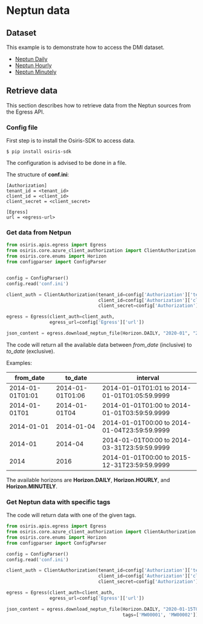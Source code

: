 # Neptun data

## Dataset
This example is to demonstrate how to access the DMI dataset.

- [Neptun Daily](https://dataplatform.energinet.dk/detail/5466d7cc-77cb-4cd1-1155-08d925bcbaf2)
- [Neptun Hourly](https://dataplatform.energinet.dk/detail/0d80b6fc-fcfb-4848-1153-08d925bcbaf2)
- [Neptun Minutely](https://dataplatform.energinet.dk/detail/49408b8e-54fd-4d78-115d-08d925bcbaf2)

## Retrieve data

This section describes how to retrieve data from the Neptun sources from the Egress API.

### Config file
First step is to install the Osiris-SDK to access data.
``` shell
$ pip install osiris-sdk
```

The configuration is advised to be done in a file.

The structure of **conf.ini**:
```
[Authorization]
tenant_id = <tenant_id>
client_id = <client_id>
client_secret = <client_secret>

[Egress]
url = <egress-url>
```

### Get data from Netpun
``` python
from osiris.apis.egress import Egress
from osiris.core.azure_client_authorization import ClientAuthorization
from osiris.core.enums import Horizon
from configparser import ConfigParser


config = ConfigParser()
config.read('conf.ini')

client_auth = ClientAuthorization(tenant_id=config['Authorization']['tenant_id'],
                                  client_id=config['Authorization']['client_id'],
                                  client_secret=config['Authorization']['client_secret'])

egress = Egress(client_auth=client_auth,
                egress_url=config['Egress']['url'])

json_content = egress.download_neptun_file(Horizon.DAILY, "2020-01", "2020-02")
```
The code will return all the available data between *from_date* (inclusive) to *to_date* (exclusive).

Examples:

| from_date        | to_date          | interval                                     |
| ---------------- | ---------------- | -------------------------------------------- |
| 2014-01-01T01:01 | 2014-01-01T01:06 | 2014-01-01T01:01 to 2014-01-01T01:05:59.9999 |
| 2014-01-01T01    | 2014-01-01T04    | 2014-01-01T01:00 to 2014-01-01T03:59:59.9999 |
| 2014-01-01       | 2014-01-04       | 2014-01-01T00:00 to 2014-01-04T23:59:59.9999 |
| 2014-01          | 2014-04          | 2014-01-01T00:00 to 2014-03-31T23:59:59.9999 |
| 2014             | 2016             | 2014-01-01T00:00 to 2015-12-31T23:59:59.9999 |

The available horizons are **Horizon.DAILY**, **Horizon.HOURLY**, and **Horizon.MINUTELY**.

### Get Neptun data with specific tags
The code will return data with one of the given tags.
``` python
from osiris.apis.egress import Egress
from osiris.core.azure_client_authorization import ClientAuthorization
from osiris.core.enums import Horizon
from configparser import ConfigParser

config = ConfigParser()
config.read('conf.ini')

client_auth = ClientAuthorization(tenant_id=config['Authorization']['tenant_id'],
                                  client_id=config['Authorization']['client_id'],
                                  client_secret=config['Authorization']['client_secret'])

egress = Egress(client_auth=client_auth,
                egress_url=config['Egress']['url'])

json_content = egress.download_neptun_file(Horizon.DAILY, "2020-01-15T03:00", "2020-01-16T03:01",
                                           tags=['MW00001', 'MW00002'])
```
